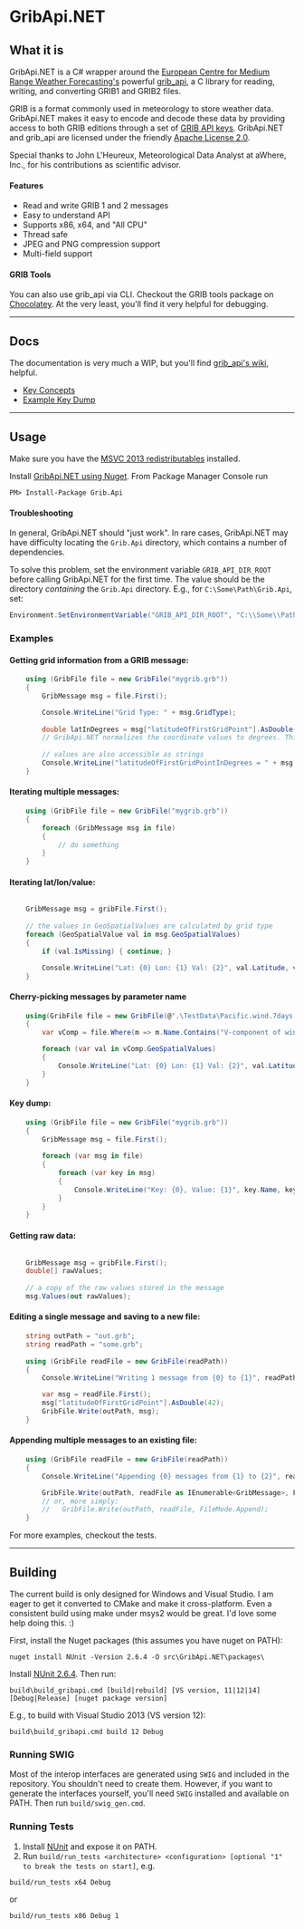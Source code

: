 # GribApi.NET

## What it is
GribApi.NET is a C# wrapper around the [European Centre for Medium Range Weather Forecasting's](http://www.ecmwf.int/) powerful [grib_api](https://software.ecmwf.int/wiki/display/GRIB/Home), a C library for reading, writing, and converting GRIB1 and GRIB2 files. 

GRIB is a format commonly used in meteorology to store weather data. GribApi.NET makes it easy to encode and decode these data by providing access to both GRIB editions through a set of [GRIB API keys](https://software.ecmwf.int/wiki/display/GRIB/GRIB%20API%20keys). GribApi.NET and grib_api are licensed under the friendly [Apache License 2.0](http://www.apache.org/licenses/LICENSE-2.0).

Special thanks to John L'Heureux, Meteorological Data Analyst at aWhere, Inc., for his contributions as scientific advisor.

#### Features
* Read and write GRIB 1 and 2 messages
* Easy to understand API
* Supports x86, x64, and "All CPU"
* Thread safe
* JPEG and PNG compression support
* Multi-field support

#### GRIB Tools
You can also use grib_api via CLI. Checkout the GRIB tools package on [Chocolatey](https://chocolatey.org/packages/grib-tools). At the very least, you'll find it very helpful for debugging.

--------------------------

## Docs
The documentation is very much a WIP, but you'll find [grib_api's wiki](https://software.ecmwf.int/wiki/display/GRIB/Home), helpful.

* [Key Concepts](https://github.com/0x1mason/GribApi.NET/blob/master/docs/KeyConcepts.md)
* [Example Key Dump](https://github.com/0x1mason/GribApi.NET/blob/master/docs/TypicalKeyDump.md)

--------------------------

## Usage
Make sure you have the [MSVC 2013 redistributables](https://www.microsoft.com/en-us/download/details.aspx?id=40784) installed.

Install [GribApi.NET using Nuget](https://www.nuget.org/packages/Grib.Api). From Package Manager Console run
```shell
PM> Install-Package Grib.Api 
```

#### Troubleshooting
In general, GribApi.NET should "just work". In rare cases, GribApi.NET may have difficulty locating the `Grib.Api` directory, which contains a number of dependencies.

To solve this problem, set the environment variable `GRIB_API_DIR_ROOT` before calling GribApi.NET for the first time. The value should be the directory *containing* the `Grib.Api` directory. E.g., for `C:\Some\Path\Grib.Api`, set:
```csharp
Environment.SetEnvironmentVariable("GRIB_API_DIR_ROOT", "C:\\Some\\Path", EnvironmentVariableTarget.Process);
```

### Examples

#### Getting grid information from a GRIB message:
```csharp
	using (GribFile file = new GribFile("mygrib.grb"))
	{
		GribMessage msg = file.First();

		Console.WriteLine("Grid Type: " + msg.GridType);
		
		double latInDegrees = msg["latitudeOfFirstGridPoint"].AsDouble();
		// GribApi.NET normalizes the coordinate values to degrees. This follows the best practice advised by ECMWF.
		
		// values are also accessible as strings
		Console.WriteLine("latitudeOfFirstGridPointInDegrees = " + msg["latitudeOfFirstGridPoint"].AsString());
	}
```

#### Iterating multiple messages:
```csharp
	using (GribFile file = new GribFile("mygrib.grb"))
	{
		foreach (GribMessage msg in file)
		{
			// do something
		}
	}
```

#### Iterating lat/lon/value:
```csharp

	GribMessage msg = gribFile.First();
	
	// the values in GeoSpatialValues are calculated by grid type
	foreach (GeoSpatialValue val in msg.GeoSpatialValues)
	{
		if (val.IsMissing) { continue; }

		Console.WriteLine("Lat: {0} Lon: {1} Val: {2}", val.Latitude, val.Longitude, val.Value);
	}
```

#### Cherry-picking messages by parameter name
```csharp
	using(GribFile file = new GribFile(@".\TestData\Pacific.wind.7days.grb"))
	{
		var vComp = file.Where(m => m.Name.Contains("V-component of wind m s**-1")).First();

		foreach (var val in vComp.GeoSpatialValues)
		{
			Console.WriteLine("Lat: {0} Lon: {1} Val: {2}", val.Latitude, val.Longitude, val.Value);
		}
	}
```

#### Key dump:
```csharp
	using (GribFile file = new GribFile("mygrib.grb"))
	{
		GribMessage msg = file.First();
		
		foreach (var msg in file)
		{
			foreach (var key in msg)
			{
				Console.WriteLine("Key: {0}, Value: {1}", key.Name, key.Value.AsString());
			}
		}
	}
```

#### Getting raw data:
```csharp

	GribMessage msg = gribFile.First();
	double[] rawValues;
	
	// a copy of the raw values stored in the message
	msg.Values(out rawValues);
```

#### Editing a single message and saving to a new file:
```csharp
	string outPath = "out.grb";
	string readPath = "some.grb";
	
	using (GribFile readFile = new GribFile(readPath))
	{
		Console.WriteLine("Writing 1 message from {0} to {1}", readPath, outPath);

		var msg = readFile.First();
		msg["latitudeOfFirstGridPoint"].AsDouble(42);
		GribFile.Write(outPath, msg);
	}
```

#### Appending multiple messages to an existing file:
```csharp
	using (GribFile readFile = new GribFile(readPath))
	{                
		Console.WriteLine("Appending {0} messages from {1} to {2}", readFile.MessageCount, readPath, outPath);

		GribFile.Write(outPath, readFile as IEnumerable<GribMessage>, FileMode.Append);
		// or, more simply:
		//   GribFile.Write(outPath, readFile, FileMode.Append);
	}
```

For more examples, checkout the tests.

--------------------------

## Building
The current build is only designed for Windows and Visual Studio. I am eager to get it converted to CMake and make it cross-platform. Even a consistent build using make under msys2 would be great. I'd love some help doing this. :)

First, install the Nuget packages (this assumes you have nuget on PATH):
```shell
nuget install NUnit -Version 2.6.4 -O src\GribApi.NET\packages\
```

Install [NUnit 2.6.4](http://www.nunit.org/). Then run:
```shell
build\build_gribapi.cmd [build|rebuild] [VS version, 11|12|14] [Debug|Release] [nuget package version]
```

E.g., to build with Visual Studio 2013 (VS version 12):
```shell
build\build_gribapi.cmd build 12 Debug
```

### Running SWIG
Most of the interop interfaces are generated using `SWIG` and included in the repository. You shouldn't need to create them. However, if you want to generate the interfaces yourself, you'll need `SWIG` installed and available on PATH. Then run `build/swig_gen.cmd`.

### Running Tests
1. Install [NUnit](http://www.nunit.org/) and expose it on PATH.
2. Run `build/run_tests <architecture> <configuration> [optional "1" to break the tests on start]`, e.g.
```shell
build/run_tests x64 Debug
```
or
```shell
build/run_tests x86 Debug 1
```
